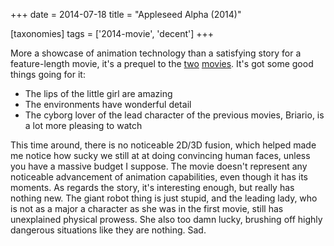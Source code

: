 +++
date = 2014-07-18
title = "Appleseed Alpha (2014)"

[taxonomies]
tags = ['2014-movie', 'decent']
+++

More a showcase of animation technology than a satisfying story for a
feature-length movie, it\'s a prequel to the [two][] [movies]. It\'s got
some good things going for it:

-   The lips of the little girl are amazing
-   The environments have wonderful detail
-   The cyborg lover of the lead character of the previous movies,
    Briario, is a lot more pleasing to watch

This time around, there is no noticeable 2D/3D fusion, which helped made
me notice how sucky we still at at doing convincing human faces, unless
you have a massive budget I suppose. The movie doesn\'t represent any
noticeable advancement of animation capabilities, even though it has its
moments. As regards the story, it\'s interesting enough, but really has
nothing new. The giant robot thing is just stupid, and the leading lady,
who is not as a major a character as she was in the first movie, still
has unexplained physical prowess. She also too damn lucky, brushing off
highly dangerous situations like they are nothing. Sad.

  [two]: http://movies.tshepang.net/appleseed-2004
  [movies]: http://movies.tshepang.net/appleseed-ex-machina-2007
